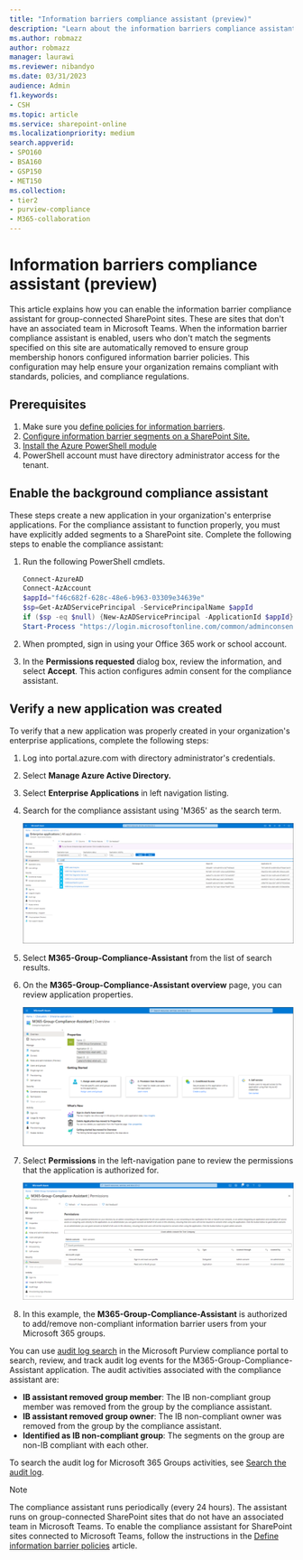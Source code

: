 ```yaml
---
title: "Information barriers compliance assistant (preview)"
description: "Learn about the information barriers compliance assistant."
ms.author: robmazz
author: robmazz
manager: laurawi
ms.reviewer: nibandyo
ms.date: 03/31/2023
audience: Admin
f1.keywords:
- CSH
ms.topic: article
ms.service: sharepoint-online
ms.localizationpriority: medium
search.appverid:
- SPO160
- BSA160
- GSP150
- MET150
ms.collection: 
- tier2
- purview-compliance
- M365-collaboration
---
```


# Information barriers compliance assistant (preview)

This article explains how you can enable the information barrier compliance assistant for group-connected SharePoint sites. These are sites that don't have an associated team in Microsoft Teams. When the information barrier compliance assistant is enabled, users who don't match the segments specified on this site are automatically removed to ensure group membership honors configured information barrier policies. This configuration may help ensure your organization remains compliant with standards, policies, and compliance regulations.

## Prerequisites

1. Make sure you [define policies for information barriers](/microsoft-365/compliance/information-barriers-policies).
2. [Configure information barrier segments on a SharePoint Site.](/microsoft-365/compliance/information-barriers-sharepoint)
3. [Install the Azure PowerShell module](/powershell/azure/install-az-ps)
4. PowerShell account must have directory administrator access for the tenant.

## Enable the background compliance assistant

These steps create a new application in your organization's enterprise applications. For the compliance assistant to function properly, you must have explicitly added segments to a SharePoint site. Complete the following steps to enable the compliance assistant:

1. Run the following PowerShell cmdlets.

    ```PowerShell
    Connect-AzureAD
    Connect-AzAccount
    $appId="f46c682f-628c-48e6-b963-03309e34639e"
    $sp=Get-AzADServicePrincipal -ServicePrincipalName $appId
    if ($sp -eq $null) {New-AzADServicePrincipal -ApplicationId $appId}
    Start-Process "https://login.microsoftonline.com/common/adminconsent?client_id=$appId"
    ```

2. When prompted, sign in using your Office 365 work or school account.
3. In the **Permissions requested** dialog box, review the information, and select **Accept**. This action configures admin consent for the compliance assistant.

## Verify a new application was created

To verify that a new application was properly created in your organization's enterprise applications, complete the following steps:

1. Log into portal.azure.com with directory administrator's credentials.
2. Select **Manage Azure Active Directory.**
3. Select **Enterprise Applications** in left navigation listing.
4. Search for the compliance assistant using 'M365' as the search term.

    ![Search for IB compliance assistant app](../media/info-barriers-compliance-assistant-search.png)

5. Select **M365-Group-Compliance-Assistant** from the list of search results.
6. On the **M365-Group-Compliance-Assistant overview** page, you can review application properties.

    ![Overview page for IB compliance assistant app](../media/info-barriers-compliance-assistant-overview.png)

7. Select **Permissions** in the left-navigation pane to review the permissions that the application is authorized for.

    ![Permissions page for IB compliance assistant app](../media/info-barriers-compliance-assistant-permissions.png)

8. In this example, the **M365-Group-Compliance-Assistant** is authorized to add/remove non-compliant information barrier users from your Microsoft 365 groups.

You can use [audit log search](audit-log-search.md) in the Microsoft Purview compliance portal to search, review, and track audit log events for the M365-Group-Compliance-Assistant application. The audit activities associated with the compliance assistant are:

- **IB assistant removed group member**: The IB non-compliant group member was removed from the group by the compliance assistant.
- **IB assistant removed group owner**: The IB non-compliant owner was removed from the group by the compliance assistant.
- **Identified as IB non-compliant group**: The segments on the group are non-IB compliant with each other.

To search the audit log for Microsoft 365 Groups activities, see [Search the audit log](audit-log-search.md#search-the-audit-log).

>[!Note]
>The compliance assistant runs periodically (every 24 hours). The assistant runs on group-connected SharePoint sites that do not have an associated team in Microsoft Teams. To enable the compliance assistant for SharePoint sites connected to Microsoft Teams, follow the instructions in the [Define information barrier policies](information-barriers-policies.md) article.

